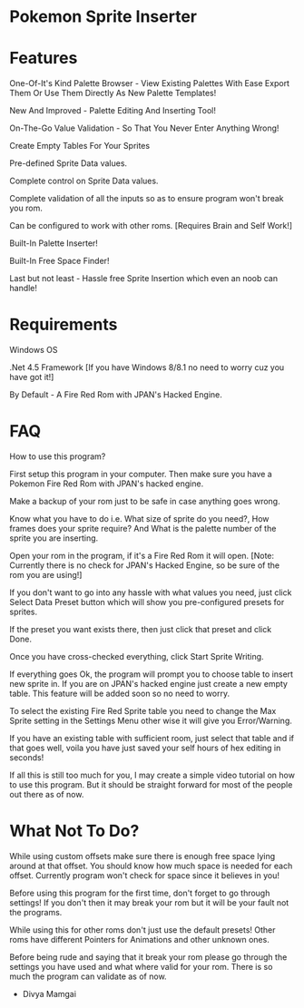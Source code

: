Pokemon Sprite Inserter
==================

Features
==================
One-Of-It's Kind Palette Browser - View Existing Palettes With Ease Export Them Or Use Them Directly As New Palette Templates!

New And Improved - Palette Editing And Inserting Tool!

On-The-Go Value Validation - So That You Never Enter Anything Wrong!

Create Empty Tables For Your Sprites

Pre-defined Sprite Data values.

Complete control on Sprite Data values.

Complete validation of all the inputs so as to ensure program won't break you rom.

Can be configured to work with other roms. [Requires Brain and Self Work!]

Built-In Palette Inserter!

Built-In Free Space Finder!

Last but not least - Hassle free Sprite Insertion which even an noob can handle!

Requirements
==================

Windows OS

.Net 4.5 Framework [If you have Windows 8/8.1 no need to worry cuz you have got it!]

By Default - A Fire Red Rom with JPAN's Hacked Engine.

FAQ
==================

How to use this program?

First setup this program in your computer. Then make sure you have a Pokemon Fire Red Rom with JPAN's hacked engine.

Make a backup of your rom just to be safe in case anything goes wrong.

Know what you have to do i.e. What size of sprite do you need?, How frames does your sprite require? And What is the palette number of the sprite you are inserting.

Open your rom in the program, if it's a Fire Red Rom it will open. [Note: Currently there is no check for JPAN's Hacked Engine, so be sure of the rom you are using!]

If you don't want to go into any hassle with what values you need, just click Select Data Preset button which will show you pre-configured presets for sprites.

If the preset you want exists there, then just click that preset and click Done.

Once you have cross-checked everything, click Start Sprite Writing.

If everything goes Ok, the program will prompt you to choose table to insert new sprite in. If you are on JPAN's hacked engine just create a new empty table. This feature will be added soon so no need to worry.

To select the existing Fire Red Sprite table you need to change the Max Sprite setting in the Settings Menu other wise it will give you Error/Warning.

If you have an existing table with sufficient room, just select that table and if that goes well, voila you have just saved your self hours of hex editing in seconds!

If all this is still too much for you, I may create a simple video tutorial on how to use this program. But it should be straight forward for most of the people out there as of now.

What Not To Do?
==================

While using custom offsets make sure there is enough free space lying around at that offset. You should know how much space is needed for each offset. Currently program won't check for space since it believes in you!

Before using this program for the first time, don't forget to go through settings! If you don't then it may break your rom but it will be your fault not the programs.

While using this for other roms don't just use the default presets! Other roms have different Pointers for Animations and other unknown ones.

Before being rude and saying that it break your rom please go through the settings you have used and what where valid for your rom. There is so much the program can validate as of now.


- Divya Mamgai
